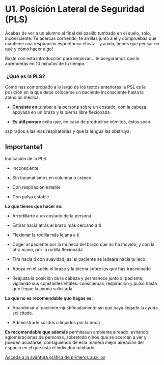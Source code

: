 # U1. Posición Lateral de Seguridad (PLS)

Acabas de ver a un alumno al final del pasillo tumbado en el suelo, solo, inconsciente. Te acercas corriendo, te arrillas junto a él y compruebas que mantiene una respiración espontánea eficaz... ¡rapido, tienes que pensar en qué y cómo hacer algo!

Baste con esta introducción para empezar... te aseguramos que lo aprenderás en 10 minutos de tu tiempo.

###  **¿Qué es la PLS?**

Como has comprobado a lo largo de los textos anteriores la PSL es la posición en la que debe colocarse un paciente inconsciente hasta la atención médica.

*   **Consiste en** tumbar a la persona sobre un costado, con la cabeza apoyada en un brazo y la pierna libre flexionada.
    
*   **Es útil porque** evita que, en caso de producirse vómitos, éstos sean
    

aspirados a las vías respiratorias y que la lengua las obstruya.

## Importante1

Indicación de la PLS:

*   Inconsciente
    
*   Sin traumatismos en columna o cráneo
    
*   Con respiración estable
    
*   Con pulso estable
    

**Lo que tienes que hacer es:**

*   Arrodillarte a un costado de la persona
    
*   Estirar hacia atrás el brazo más cercano a ti
    
*   Flexionar la rodilla más lejana a tí.
    
*   Coger al paciente por la muñeca del brazo que no ha movido, y con la otra mano, por la rodilla flexionada
    
*   Tira hacia tí con suavidad, así el paciente se ladeará hacia tu lado
    
*   Apoya en el suelo el brazo y la pierna sobre los que has traccionado
    
*   Reajusta la posición de la cabeza y permanece junto al paciente, vigilando sus constantes vitales: consciencia, respiración y pulso hasta que llegue la ayuda solicitada.
    

**Lo que no es recomendable que hagas es:**

*   Abandonar al paciente injustificadamente sin que haya llegado la ayuda solicitada.
    
*   Administrarle sólidos o líquidos por la boca
    

**Es recomendable que además** permitasun ambiente aireado, evitando aglomeraciones de personas, sobretodo niños que se acercan a ver y pueden asustarse, consiguiendo de esta manera mejor aireación del espacio en el que está el individuo tumbado.

[Accede a la aventura gráfica de primeros auxilios](http://catedu.es/eadventure/web/primerosauxilios.html)

